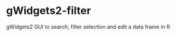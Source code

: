 gWidgets2-filter
================

gWidgets2 GUI to search, filter selection and edit a data frame in R
